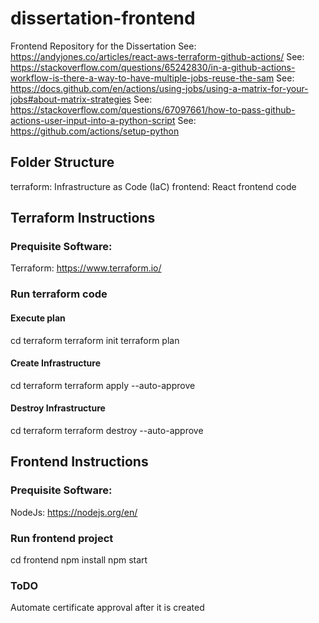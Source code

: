 # dissertation-frontend
Frontend Repository for the Dissertation
See: https://andyjones.co/articles/react-aws-terraform-github-actions/
See: https://stackoverflow.com/questions/65242830/in-a-github-actions-workflow-is-there-a-way-to-have-multiple-jobs-reuse-the-sam
See: https://docs.github.com/en/actions/using-jobs/using-a-matrix-for-your-jobs#about-matrix-strategies
See: https://stackoverflow.com/questions/67097661/how-to-pass-github-actions-user-input-into-a-python-script
See: https://github.com/actions/setup-python
## Folder Structure
terraform: Infrastructure as Code (IaC)
frontend: React frontend code

## Terraform Instructions
### Prequisite Software:
Terraform: https://www.terraform.io/

### Run terraform code
#### Execute plan
cd terraform
terraform init
terraform plan

#### Create Infrastructure
cd terraform
terraform apply --auto-approve

#### Destroy Infrastructure
cd terraform
terraform destroy --auto-approve


## Frontend Instructions
### Prequisite Software:
NodeJs: https://nodejs.org/en/

### Run frontend project
cd frontend
npm install
npm start

### ToDO
Automate certificate approval after it is created